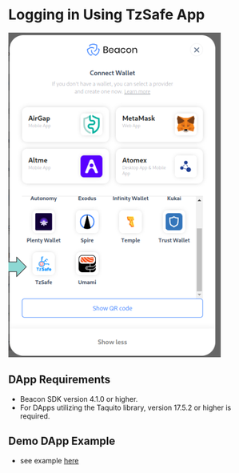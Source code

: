 # Logging in Using TzSafe App

![](../assets/image-80.png)

## DApp Requirements
- Beacon SDK version 4.1.0 or higher.
- For DApps utilizing the Taquito library, version 17.5.2 or higher is required.

## Demo DApp Example
- see example [here](https://github.com/marigold-dev/example-dapp-with-tzsafe)
